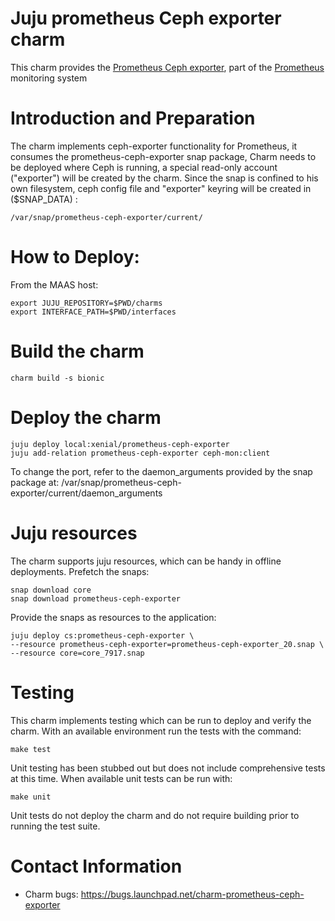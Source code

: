 # Juju prometheus Ceph exporter charm

This charm provides the [Prometheus Ceph exporter](https://github.com/digitalocean/ceph_exporter), part of the [Prometheus](https://prometheus.io/) monitoring system

# Introduction and Preparation

The charm implements ceph-exporter functionality for Prometheus, it consumes the prometheus-ceph-exporter snap package,
Charm needs to be deployed where Ceph is running, a special read-only account ("exporter") will be created by the charm.
Since the snap is confined to his own filesystem, ceph config file and "exporter" keyring will be created in ($SNAP_DATA) :

```
/var/snap/prometheus-ceph-exporter/current/
```

# How to Deploy:

From the MAAS host:
```
export JUJU_REPOSITORY=$PWD/charms
export INTERFACE_PATH=$PWD/interfaces
```

# Build the charm

```
charm build -s bionic
```

# Deploy the charm

```
juju deploy local:xenial/prometheus-ceph-exporter
juju add-relation prometheus-ceph-exporter ceph-mon:client
```

To change the port, refer to the daemon_arguments provided by the snap package at:
    /var/snap/prometheus-ceph-exporter/current/daemon_arguments

# Juju resources

The charm supports juju resources, which can be handy in offline deployments.
Prefetch the snaps:
```
snap download core
snap download prometheus-ceph-exporter
```
Provide the snaps as resources to the application:

```
juju deploy cs:prometheus-ceph-exporter \
--resource prometheus-ceph-exporter=prometheus-ceph-exporter_20.snap \
--resource core=core_7917.snap
```

# Testing

This charm implements testing which can be run to deploy and verify the
charm. With an available environment run the tests with the command:

```
make test
```

Unit testing  has been stubbed out but does not include comprehensive tests at
this time. When available unit tests can be run with:

```
make unit
```

Unit tests do not deploy the charm and do not require building prior to running
the test suite.

# Contact Information
- Charm bugs: https://bugs.launchpad.net/charm-prometheus-ceph-exporter
